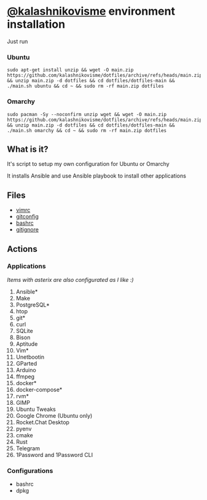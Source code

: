 # [@kalashnikovisme](github.com/kalashnikovisme) environment installation

Just run

### Ubuntu

```
sudo apt-get install unzip && wget -O main.zip https://github.com/kalashnikovisme/dotfiles/archive/refs/heads/main.zip && unzip main.zip -d dotfiles && cd dotfiles/dotfiles-main && ./main.sh ubuntu && cd ~ && sudo rm -rf main.zip dotfiles
```

### Omarchy

```
sudo pacman -Sy --noconfirm unzip wget && wget -O main.zip https://github.com/kalashnikovisme/dotfiles/archive/refs/heads/main.zip && unzip main.zip -d dotfiles && cd dotfiles/dotfiles-main && ./main.sh omarchy && cd ~ && sudo rm -rf main.zip dotfiles
```

## What is it?

It's script to setup my own configuration for Ubuntu or Omarchy

It installs Ansible and use Ansible playbook to install other applications

## Files

* [vimrc](https://github.com/kalashnikovisme/dotfiles/blob/master/files/vimrc)
* [gitconfig](https://github.com/kalashnikovisme/dotfiles/blob/master/files/.gitconfig)
* [bashrc](https://github.com/kalashnikovisme/dotfiles/blob/master/files/bashrc)
* [gitignore](https://github.com/kalashnikovisme/dotfiles/blob/master/files/gitignore)

## Actions

### Applications

*Items with asterix are also configurated as I like :)*

1. Ansible*
2. Make
3. PostgreSQL*
4. htop
5. git*
6. curl
7. SQLite
8. Bison
9. Aptitude
10. Vim*
11. Unetbootin
12. GParted
13. Arduino
14. ffmpeg
15. docker*
16. docker-compose*
17. rvm*
18. GIMP
19. Ubuntu Tweaks
20. Google Chrome (Ubuntu only)
21. Rocket.Chat Desktop
22. pyenv
23. cmake
24. Rust
25. Telegram
26. 1Password and 1Password CLI

### Configurations

* bashrc
* dpkg
